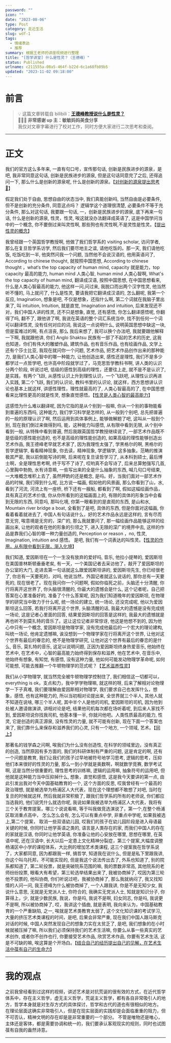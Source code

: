 ```yaml
---
password: ""
icon: ""
date: "2023-08-06"
type: Post
category: 走近生活
slug: wdf-1
tags:
  - 情绪表达
  - 推荐
summary: 根据王老师的讲座视频进行整理
title: "[哲学讲堂] 什么是性灵？（王德峰）"
status: Published
urlname: c211555a-08a5-464f-b22d-6c1a68fb09b5
updated: "2023-11-02 09:18:00"
---
```


# 前言

> 💡 这篇文章转载自 bilibili：[**王德峰教授说什么是性灵？**](https://www.bilibili.com/video/BV1HP411t7Sk/?spm_id_from=333.1007.tianma.1-2-2.click&vd_source=237e295a40d7aaea043ead8c0d2c78ab)  
> **🌹🌹🌹 非常感谢 up 主：敏敏妈妈美食分享**  
> 我仅对文章字幕进行了校对工作，同时方便大家进行二次思考和查阅。

---

# 正文

我们的官方这么多年来, 一直有句口号，宣传那句话, 创新是民族进步的源泉，是吧, 我非常同意这句话, 创新是民族进步的源泉, 但是这句话同意完了之后, 还得追问一下, 那么什么是创新的源泉呢, 什么是创新的源泉。【<u>对创新的源泉提出思考 🤔</u>】

假定我们处于自由, 思想自由的状态当中, 我们真能创新吗, 当然自由是必要条件, 但不是创新的充分条件, 同意这点吗？ 逻辑学这个道理很清楚, 必要条件不等于充分条件, 那么对这句话, 我要跟一句话, 一，创新是民族进步的源泉, 底下再来一句话, 什么是创新的源泉, 性灵，性灵, 唉这就没办法翻译成英语了, 这是中国学问当中的一个概念, 你不要倒过来叫灵性啊, 那些狗也有灵性啊,不是灵性是性灵。【<u>提出性灵的概念</u>】

我曾经跟一个英国哲学教授啊, 他做了我们哲学系的 visiting scholar, 访问学者, 那么在复旦哲学系访学, 然后我们要尽地主之谊, 请他吃饭的。那一天, 我们请他吃饭, 吃饭吃到一半, 他突然问我一个问题, 当然他不会说汉语的, 他用英语问了, According to chinese thought, 就按照中国思想, According to chinese thought ，what‘s the top capacity of human mind, capacity 就是能力，top capacity 最高的能力, human mind 人类心智, human mind 人类心智啊, What's the top capacity of human mind, 翻译成汉语, 按照中国思想, 在中国思想看来, 什么是人类心智最高的能力, 他这样一问,问过来, 我脱口而出两个汉字性灵, 他当然听不懂的, 马上就问了, 什么是性灵, 要请我把它翻译成汉语的, 怎么翻呢, 我第一个反应, Imagination, 想象是吧, 不仅是想象，还指什么啊, 第二个词就在我脑子里出来了, 叫 intuition, Intuition, 就是直觉, Imagination and intuition, 后来发现还不对，我们中国人讲的性灵, 还不只是想象, 直觉, 还有感悟, 你怎么翻译感悟呢, 你翻得了吗, 翻不了, 跟他讲了啊, 我说在英语的整个词汇系统当中, 找不到任何一个词可以翻译性灵, 没有任何对应的词, 我说这一点说明什么, 说明英国思想中缺这一块, 但是蛮难过的啊, 有点沮丧, 那么 我后来想了, 我可以换个办法吧, 我就要跟他解释一下啊, 我就跟他讲, 你们 Anglo Shaktsu 民族有一部了不起的艺术的历史, 这我也知道，你们有伟大的雕塑作品, 建筑作品, 也有音乐作品, 也有绘画作品, 文学上还有个莎士比亚, 我现在就问你一个问题, 艺术作品, 把艺术作品创作出来的那种能力, 是我们人类心智中的哪一种能力, 让他创造出来, 感性还是理性, 我们不是多少都学过一点哲学吧, 也许高中阶段就学过了，马克思哲学教科书啊, 讲人类的认识分两个阶段, 听说过吧, 低级的感性到高级的理性，还要往上走, 就不是不是认识了, 是实践，有两个飞跃, 从感性认识上升到理性认识，一个飞跃吧, 从理性认识再进入实践, 第二个飞跃, 我们的认识论, 教科书里的认识论, 就这样，西方思想讲认识论也基本上就这样, 讲感性理性，理性就最高的了, 人类心智最高的了, 在中国思想看来比理性更高的就是性灵, 想象直觉感悟。【<u>性灵是人类心智的最高能力</u>】

这感悟为什么难以翻译呢, 因为它指的是从个别到一般嘛, 你从一个别的事物能看到普遍的东西吗, 这种能力, 我们学习科学是怎样的, 从一般到个别吧, 总先把普遍的一般的原理认识了啊, 然后运用到具体事例上, 能够做解题了吧, 这叫从一般到个别, 现在我们倒过来做得到吗, 能，这种能力叫感悟, 从有限中看到无限, 从个别中看到一般, 从特殊中看到普遍, 然后我跟英国哲学教授继续说了, 一部艺术作品既不是低级的感性能创造的, 也不是高级的理性能创造的, 如果高级的理性能够创造出艺术作品, 我王德峰老早就艺术家了, 因为我理性太强了, 学黑格尔的啊, 黑格尔的哲学逻辑学, 看看精神现象, 你去读，精神现象, 学逻辑学, 这多抽象。范畴的推演极其严密, 我以前倒能写诗的啊, 后来呢在复旦读哲学习了, 从本科到硕士, 最后博士啊，全是理性思考啊, 终于写不了诗了, 哎哟真不会写诗了, 后来总算勉强写几首, 心里胸中勃勃, 水有诗意嘛, 一些写出来的全是什么抽象的东西, 喊几句口号结束, 一大堆概念堆积上去了, 虽然押韵的还是概念, 是吗。好，当我们面对一部艺术作品的时候, 我们得到什么呢, 比方说一幅画, 假如他的风景画, 那么你看到了山，水, 看到了河流, 河流上有一座桥, 桥下还有一艘船, 都看到了啊, 假如这幅绘画作品，具有真正的艺术价值, 你从你所看到的这幅画面上的, 有限的具体的形象当中会看到无限的东西, 同意吗, 那叫化境, 你第一眼看到的是直观的东西, 是山和水, Mountain river bridge a boat, 全看到了是吧, 具体的东西, 但是你面对这幅画, 你看着看着就进去了, 中国人有句话说什么，好的艺术作品永远是这样的, 言有尽而意无穷, 唉意境是无穷的，深广的, 那么我就要问了, 那一幅绘画作品能够这样的绘画出来, 让他的观者在他的形象的引领之下, 进入无限的深广的境界中去, 这样的作品是靠我们心智的哪一种力量创造的, Perception or reason ，no, 性灵, Imagination, intuition and 感悟。 是吧, 我们有一个词表达的叫性灵。【<u>性灵的作用，从有限中看到无限，渐入化境</u>】

我们知道, 爱因斯坦在一个一生没有放弃的爱好吗, 音乐, 他拉小提琴的, 爱因斯坦在美国普林斯顿垂垂老矣, 有一天，一个美国记者去采访他了，敲开了爱因斯坦的办公室的大门, 走进去第一句话就这么跟爱因斯坦讲的, 爱因斯坦先生, 你已经很老了, 你总有一天要死的，对吗, 他说当然，外国记者就这么说话的, 那你总有一天要死的, 现在很老了。现在我问你一个问题啊, 假如你临死之前，头脑还十分清醒, 你行将离开这世界了, 你头脑很清醒的, 你最大的遗憾会是什么, 这个记者呢，自己把答案在心里准备好的, 准备了个什么答案呢, 因为我们知道晚年的爱因斯坦, 在物理学的研究当中致力于什么呢, 统一场论的建立, 统一场论, 还没完成呢, 他以为爱因斯坦这么回答, 若我行将离开这个世界, 头脑清醒的话, 我最大的遗憾是没有完成统一场论, 这是记者心里面的回答, 结果爱因斯坦的回答是这样的, 我最大的遗憾就是再也听不到莫扎特的音乐了。这让这位记者非常惊讶, 他这是他想不到的, 因为他心中只有一个概念, 爱因斯坦是物理学家, 没有完成他最后的一个宏大的理论建构, 叫统一场论, 他肯定遗憾嘛, 诶没想到一个物理学家在行将离开这个世界, 让他对这个世界有最后的眷恋的, 绝不是物理学研究, 让他对这个世界有最后的眷恋的是什么, 音乐, 莫扎特的音乐, 这足以说明问题, 正因为爱因斯坦终身热爱音乐, 他始终在艺术中, 在艺术中，心智的最高能力始终得到保存和滋养, 他在艺术中, 在音乐中, 他始终有想象, 有知觉, 有感悟, 没有这种力量, 他如何可能发动物理学革命呢, 如何可能想, 可能去推翻一个牛顿物理学的范式呢？【<u>艺术滋养性灵</u>】

我们从小学物理学, 就当然完全被牛顿物理学控制住了, 我们相信这一切都可以，everything is ok，支点和力，我中学学物理嘛, 就这样的呀, 后来了解相对论物理学一下子真难, 我们要理解由爱因斯相对物理学, 我们要求自己也发挥什么，想象，感悟, 也有这种能力的, 所以当初相对论提出来, 全世界就三个半人, 其他人就不知道在说啥, 哪三个半人呢, 其中半个人是他的司机, 爱因斯坦的司机, 因为他到处被人邀请做演讲, 讲相对论是吧, 结果他司机每次都在场听着呢, 到后来人家找不到, 爱因斯坦说你找我司机, 他基本懂一半, 你就问他吧。人类性质最高的能力, 性灵, 它是创造的真正源泉, 没有性灵的力量, 就不可能有创新, 现在下面一个答案也来了, 我们靠什么来保存和滋养我们的心灵, 只有一个地方, 一个领域, 艺术。【<u>同上</u>】

那著名的钱学森之问啊, 唉我们为什么没有创造性, 在科学的领域里边，没有真正的创造, 当然原因有多方面的, 我们的科研体制有严重的问题, 这是肯定的啊, 还有一个问题是教育, 我们让我们的孩子过早地被符号地学习思考, 逻辑的思考，压抑他们本来很好的性灵的力量, 那么一到小学就是奥数啊，啊就数学竞赛, 数学考试啊, 这是当然分很重要的, 理性思考的训练嘛, 逻辑的运用嘛, 抽象符号的运用吧, 但他就是这种能力当中压抑掉什么, 想象，直觉和感悟, 这是我今天要讲的第一点, 由此引发出我对今天中国基础教育的一个, 这个方面的反思, 哎我曾经有一个最高的政治理想, 就是被选举为杨浦区人大代表，现在这个理想都不敢想了对吧, 当时在复旦的时候就这样, 然后我就非常积极了, 跟我们哲学系的所有的老师说, 你们都应当选我的, 他们说凭什么就选你呢, 我说如果我被选举为杨浦区人大代表，我将有三个关于教育提案，哪三个说说看嘛, 等于叫我做竞选演说了，第一个,在整个杨浦区取消重点高中， 怎么怎么会有, 怎么可以有重点中学, 非重点中学呢, 如果我被选上,第二个提案， 取消一些双语幼儿园, 哎我们的孩子在幼儿园阶段是进入母语最关键的时候, 你同时让他学英语之类的, 语言是人类存在的家, 而我们中国人的存在的家就是汉语, 你同时让他学英语, 你准备让他的心安放在哪里, 思想在哪里, 在英语中呢, 还在汉语中, 长大以后一定患上文化精神分裂症，第三个提案,大幅度调整杨浦区中小学的课程体系，大比例的增加艺术类课程, 这三个提案我在哲学系说了，大家都同意, 因为都跟我一样, 搞哲学, 知道我在说什么, 但是是私下里跟我讲, 你这个叫乌托邦，不可能实现的, 但是我这个说法传出去了, 外系也知道了, 别的院系都知道了, 第二轮投票，就是突破院系范围的嘛, 我的票数非常高, 其他院系的老师纷纷投票, 眼看大有希望，第三轮选举结果出来了, 我被协商掉了, 哎因为第三轮他不投票的, 他叫协商, 你们听说过吧，我被协商掉了, 那么我就纳闷了, 我又找知情的人问一问, 我王德峰为什么被协商掉了, 一个人跟我讲, 你是不是无知少女, 我说什么意思, 无就是无党派人士, 你符合的, 我确实无党派人士, 知就是知识分子, 你算得上，少, 就是少数民族, 我说，你是吗, 我说不是啊, 妇女同志, 你是吗, 我说更不是啊, 所以被协商掉了, 哎，我讲这个插曲, 就是表明, 我向来认为，中国基础教育的一个严重缺陷, 之一, 唉就是艺术类教育太弱了, 这个文化知识课的考试学习, 大量的挤压艺术类课程的时间，是吧, 后果会非常严重, 现在我们中国人跟马斯克对话的时候, 中国人突然发现自己的想象力实在太贫乏了, 是吧, 我们想象的在小时候就被压掉了嘛, 所以我们必须保持我们的艺术生活嘛, 你要么从事一些真实的艺术创作, 或者你不创作也行, 你要接受艺术作品, 欣赏艺术作品, 你要有艺术生活, 这是不可缺的嘛, 唉这算是个开场白。【<u>结合自己的经历提出自己的见解，在艺术生活中葆有自己的生命力</u>】

---

# 我的观点

之前我曾经看到过这样的视频，讲述艺术是对抗荒诞的很有效的方式，在近代哲学体系中，存在主义哲学，虚无主义哲学，荒诞主义哲学，都有各自非常吸引人的地方，哲学本身就是对生存方式的具体探讨，哲学和古代的道也有很相似的地方。
在理论层面这确实非常吸引人，但是在现实层面的实践却是会面临重重的阻力，但不可否认，精神文明的存在却是是非常重要的一个部分。
不管是唯物还是唯心，主体还是客体，都是需要协调和统一的，我们要承认客观现实的规则，同时也试图葆有自我的盎然诗意。

---
